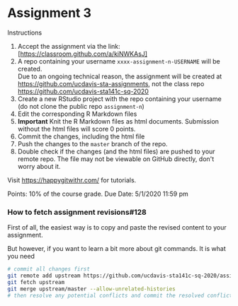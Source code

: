 # Assignment 3


Instructions

1. Accept the assignment via the link: [https://classroom.github.com/a/kiNWKAsJ]
1. A repo containing your username `xxxx-assignment-n-USERNAME` will be created.<br>
    Due to an ongoing technical reason, the assignment will be created at https://github.com/ucdavis-sta-assignments, not the class repo https://github.com/ucdavis-sta141c-sq-2020
1. Create a new RStudio project with the repo containing your username  (do not clone the public repo `assignment-n`)
1. Edit the corresponding R Markdown files
1. **Important** Knit the R Markdown files as html documents. Submission without the html files will score 0 points.
1. Commit the changes, including the html file
1. Push the changes to the `master` branch of the repo.
1. Double check if the changes (and the html files) are pushed to your remote repo. The file may not be viewable on GitHub directly, don't worry about it.


Visit https://happygitwithr.com/ for tutorials.


Points: 10% of the course grade.
Due Date: 5/1/2020 11:59 pm



### How to fetch assignment revisions#128

First of all, the easiest way is to copy and paste the revised content to your assignment.

But however, if you want to learn a bit more about git commands. It is what you need

```sh
# commit all changes first
git remote add upstream https://github.com/ucdavis-sta141c-sq-2020/assignment-x.git
git fetch upstream
git merge upstream/master --allow-unrelated-histories
# then resolve any potential conflicts and commit the resolved conflict
```
